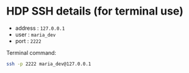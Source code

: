 # HDP SSH details (for terminal use)

- address : `127.0.0.1`
- user    : `maria_dev`
- port    : `2222`

Terminal command:

```sh
ssh -p 2222 maria_dev@127.0.0.1
```

